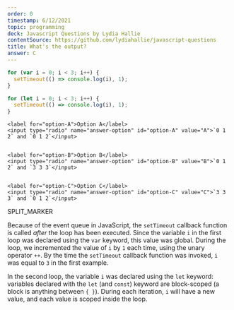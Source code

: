 ```yaml
---
order: 0
timestamp: 6/12/2021
topic: programming
deck: Javascript Questions by Lydia Hallie
contentSource: https://github.com/lydiahallie/javascript-questions
title: What's the output?
answer: C
---
```


  

```javascript
for (var i = 0; i < 3; i++) {
  setTimeout(() => console.log(i), 1);
}

for (let i = 0; i < 3; i++) {
  setTimeout(() => console.log(i), 1);
}
```


    <label for="option-A">Option A</label>
    <input type="radio" name="answer-option" id="option-A" value="A">`0 1 2` and `0 1 2`</input>
    

    <label for="option-B">Option B</label>
    <input type="radio" name="answer-option" id="option-B" value="B">`0 1 2` and `3 3 3`</input>
    

    <label for="option-C">Option C</label>
    <input type="radio" name="answer-option" id="option-C" value="C">`3 3 3` and `0 1 2`</input>
    




SPLIT_MARKER

Because of the event queue in JavaScript, the `setTimeout` callback function is called _after_ the loop has been executed. Since the variable `i` in the first loop was declared using the `var` keyword, this value was global. During the loop, we incremented the value of `i` by `1` each time, using the unary operator `++`. By the time the `setTimeout` callback function was invoked, `i` was equal to `3` in the first example.

In the second loop, the variable `i` was declared using the `let` keyword: variables declared with the `let` (and `const`) keyword are block-scoped (a block is anything between `{ }`). During each iteration, `i` will have a new value, and each value is scoped inside the loop.



